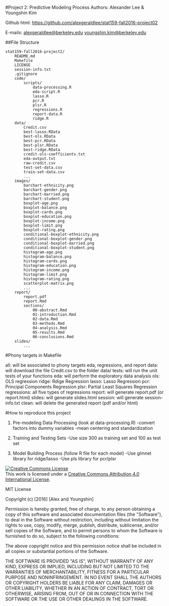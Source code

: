 #Project 2: Predictive Modeling Process 
Authors: Alexander Lee & Youngshin Kim

Github html: https://github.com/alexgeraldlee/stat159-fall2016-project02


E-mails:
	alexgeraldlee@berkeley.edu
	youngshin.kim@berkeley.edu

##File Structure

```
stat159-fall2016-project2/
	README.md
	Makefile
	LICENSE
	session-info.txt
	.gitignore
	code/
		scripts/
			data-processing.R
			eda-script.R
			lasso.R
			pcr.R
			plsr.R
			regressions.R
			report-data.R
			ridge.R
	data/
		Credit.csv
		best-lasso.RData
		best-ols.RData
		best-pcr.RData
		best-plsr.RData
		best-ridge.RData
		credit-ols-coefficients.txt
		eda-output.txt
		raw-credit.csv
		test-set-data.csv
		train-set-data.csv
		...
	images/
		barchart-ethnicity.png
		barchart-gender.png
		barchart-married.png
		barchart-student.png
		boxplot-age.png
		boxplot-balance.png
		boxplot-cards.png
		boxplot-education.png
		boxplot-income.png
		boxplot-limit.png
		boxplot-rating.png
		conditional-boxplot-ethnicity.png
		conditional-boxplot-gender.png
		conditional-boxplot-married.png
		conditional-boxplot-student.png
		histogram-age.png
		histogram-balance.png
		histogram-cards.png
		histogram-education.png
		histogram-income.png
		histogram-limit.png
		histogram-rating.png
		scatterplot-matrix.png
		...
	report/
		report.pdf
		report.Rmd
		sections/
			00-abstract.Rmd
			01-introduction.Rmd
			02-data.Rmd
			03-methods.Rmd
			04-analysis.Rmd
			05-results.Rmd
			06-conclusions.Rmd
	slides/
		...
```

#Phony targets in Makefile

all: will be associated to phony targets eda, regressions, and report
data: will download the file Credit.csv to the folder data/
tests: will run the unit tests of your functions
eda: will perform the exploratory data analysis
ols: OLS regression
ridge: Rdige Regression
lasso: Lasso Regression
pcr: Principal Components Regression
plsr: Partial Least Squares Regression
regressions: all five types of regressions
report: will generate report.pdf (or report.html)
slides: will generate slides.html
session: will generate session-info.txt
clean: will delete the generated report (pdf and/or html)

#How to reproduce this project

1. Pre-modeling Data Processing (look at data-processing.R)
	-convert factors into dummy variables
	-mean centering and standardization

2. Training and Testing Sets 
	-Use size 300 as training set and 100 as test set

3. Model Building Process (follow R file for each model)
	-Use glmnet library for ridge/lasso
	-Use pls library for pcr/plsr

<a rel="license" href="http://creativecommons.org/licenses/by/4.0/"><img alt="Creative Commons License" style="border-width:0" src="https://i.creativecommons.org/l/by/4.0/88x31.png" /></a><br />This work is licensed under a <a rel="license" href="http://creativecommons.org/licenses/by/4.0/">Creative Commons Attribution 4.0 International License</a>.

MIT License

Copyright (c) [2016] [Alex and Youngshin]

Permission is hereby granted, free of charge, to any person obtaining a copy
of this software and associated documentation files (the "Software"), to deal
in the Software without restriction, including without limitation the rights
to use, copy, modify, merge, publish, distribute, sublicense, and/or sell
copies of the Software, and to permit persons to whom the Software is
furnished to do so, subject to the following conditions:

The above copyright notice and this permission notice shall be included in all
copies or substantial portions of the Software.

THE SOFTWARE IS PROVIDED "AS IS", WITHOUT WARRANTY OF ANY KIND, EXPRESS OR
IMPLIED, INCLUDING BUT NOT LIMITED TO THE WARRANTIES OF MERCHANTABILITY,
FITNESS FOR A PARTICULAR PURPOSE AND NONINFRINGEMENT. IN NO EVENT SHALL THE
AUTHORS OR COPYRIGHT HOLDERS BE LIABLE FOR ANY CLAIM, DAMAGES OR OTHER
LIABILITY, WHETHER IN AN ACTION OF CONTRACT, TORT OR OTHERWISE, ARISING FROM,
OUT OF OR IN CONNECTION WITH THE SOFTWARE OR THE USE OR OTHER DEALINGS IN THE
SOFTWARE.

